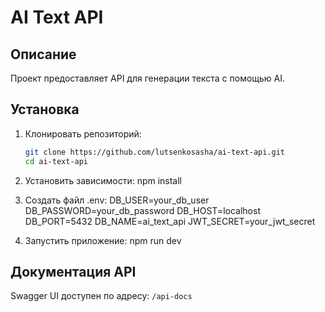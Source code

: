 # AI Text API

## Описание
Проект предоставляет API для генерации текста с помощью AI.

## Установка

1. Клонировать репозиторий:
   ```bash
   git clone https://github.com/lutsenkosasha/ai-text-api.git
   cd ai-text-api

2. Установить зависимости:
    npm install

3. Создать файл .env:
    DB_USER=your_db_user
    DB_PASSWORD=your_db_password
    DB_HOST=localhost
    DB_PORT=5432
    DB_NAME=ai_text_api
    JWT_SECRET=your_jwt_secret

4. Запустить приложение:
    npm run dev

## Документация API

Swagger UI доступен по адресу: `/api-docs`